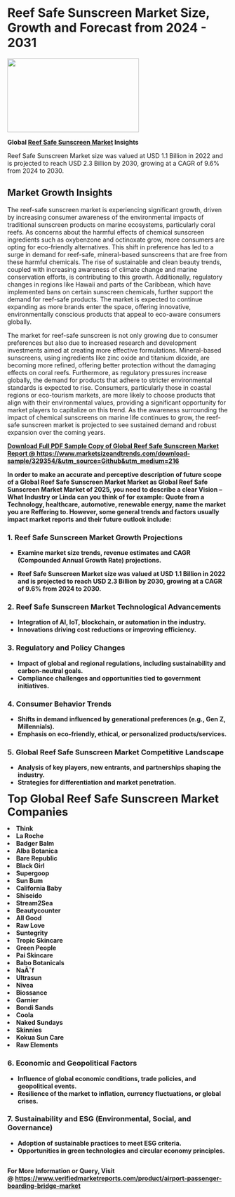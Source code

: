<H1>Reef Safe Sunscreen Market Size, Growth and Forecast from 2024 - 2031</H1><img class="aligncenter size-medium wp-image-584254" src="https://thirdeyenews.in/wp-content/uploads/2024/09/Global-Market-Research-300x168.jpeg" alt="" width="300" height="168" /><p><strong>Global&nbsp;<a href="https://www.marketsizeandtrends.com/download-sample/329354/&amp;utm_source=Github&utm_medium=216">Reef Safe Sunscreen Market</a> Insights</strong></p><p>Reef Safe Sunscreen Market size was valued at USD 1.1 Billion in 2022 and is projected to reach USD 2.3 Billion by 2030, growing at a CAGR of 9.6% from 2024 to 2030.</p><p><h2>Market Growth Insights</h2> <p>The reef-safe sunscreen market is experiencing significant growth, driven by increasing consumer awareness of the environmental impacts of traditional sunscreen products on marine ecosystems, particularly coral reefs. As concerns about the harmful effects of chemical sunscreen ingredients such as oxybenzone and octinoxate grow, more consumers are opting for eco-friendly alternatives. This shift in preference has led to a surge in demand for reef-safe, mineral-based sunscreens that are free from these harmful chemicals. The rise of sustainable and clean beauty trends, coupled with increasing awareness of climate change and marine conservation efforts, is contributing to this growth. Additionally, regulatory changes in regions like Hawaii and parts of the Caribbean, which have implemented bans on certain sunscreen chemicals, further support the demand for reef-safe products. The market is expected to continue expanding as more brands enter the space, offering innovative, environmentally conscious products that appeal to eco-aware consumers globally.</p> <p><strong><a href="#"></a></strong></p> <p>The market for reef-safe sunscreen is not only growing due to consumer preferences but also due to increased research and development investments aimed at creating more effective formulations. Mineral-based sunscreens, using ingredients like zinc oxide and titanium dioxide, are becoming more refined, offering better protection without the damaging effects on coral reefs. Furthermore, as regulatory pressures increase globally, the demand for products that adhere to stricter environmental standards is expected to rise. Consumers, particularly those in coastal regions or eco-tourism markets, are more likely to choose products that align with their environmental values, providing a significant opportunity for market players to capitalize on this trend. As the awareness surrounding the impact of chemical sunscreens on marine life continues to grow, the reef-safe sunscreen market is projected to see sustained demand and robust expansion over the coming years.</p> <p><strong><a href="#"></p><p><span class=""><strong>Download Full PDF Sample Copy of Global Reef Safe Sunscreen Market Report</strong> @ <a href="https://www.marketsizeandtrends.com/download-sample/329354/&amp;utm_source=Github&utm_medium=216" target="_blank">https://www.marketsizeandtrends.com/download-sample/329354/&amp;utm_source=Github&utm_medium=216</a></span></p><p>In order to make an accurate and perceptive description of future scope of a Global&nbsp;Reef Safe Sunscreen Market Market as Global&nbsp;Reef Safe Sunscreen Market Market of 2025, you need to describe a clear Vision &ndash; What Industry or Linda can you think of for example: Quote from a Technology, healthcare, automotive, renewable energy, name the market you are Reffering to. However, some general trends and factors usually impact market reports and their future outlook include:</p><h3>1.&nbsp;<strong>Reef Safe Sunscreen Market Growth Projections</strong></h3><ul><li>Examine market size trends, revenue estimates and CAGR (Compounded Annual Growth Rate) projections.</li><li><p>Reef Safe Sunscreen Market size was valued at USD 1.1 Billion in 2022 and is projected to reach USD 2.3 Billion by 2030, growing at a CAGR of 9.6% from 2024 to 2030.</p></li></ul><h3>2.&nbsp;<strong>Reef Safe Sunscreen Market Technological Advancements</strong></h3><ul><li>Integration of AI, IoT, blockchain, or automation in the industry.</li><li>Innovations driving cost reductions or improving efficiency.</li></ul><h3>3.&nbsp;<strong>Regulatory and Policy Changes</strong></h3><ul><li>Impact of global and regional regulations, including sustainability and carbon-neutral goals.</li><li>Compliance challenges and opportunities tied to government initiatives.</li></ul><h3>4.&nbsp;<strong>Consumer Behavior Trends</strong></h3><ul><li>Shifts in demand influenced by generational preferences (e.g., Gen Z, Millennials).</li><li>Emphasis on eco-friendly, ethical, or personalized products/services.</li></ul><h3>5.&nbsp;<strong>Global Reef Safe Sunscreen Market Competitive Landscape</strong></h3><ul><li>Analysis of key players, new entrants, and partnerships shaping the industry.</li><li>Strategies for differentiation and market penetration.</li></ul><p data-pm-slice="1 1 []"><span style="color: inherit; font-family: inherit; font-size: 25px;">Top Global Reef Safe Sunscreen Market Companies</span></p><div class="" data-test-id=""><p><li>Think</li><li> La Roche</li><li> Badger Balm</li><li> Alba Botanica</li><li> Bare Republic</li><li> Black Girl</li><li> Supergoop</li><li> Sun Bum</li><li> California Baby</li><li> Shiseido</li><li> Stream2Sea</li><li> Beautycounter</li><li> All Good</li><li> Raw Love</li><li> Suntegrity</li><li> Tropic Skincare</li><li> Green People</li><li> Pai Skincare</li><li> Babo Botanicals</li><li> NaÃ¯f</li><li> Ultrasun</li><li> Nivea</li><li> Biossance</li><li> Garnier</li><li> Bondi Sands</li><li> Coola</li><li> Naked Sundays</li><li> Skinnies</li><li> Kokua Sun Care</li><li> Raw Elements</li></p></div><h3>6.&nbsp;<strong>Economic and Geopolitical Factors</strong></h3><ul><li>Influence of global economic conditions, trade policies, and geopolitical events.</li><li>Resilience of the market to inflation, currency fluctuations, or global crises.</li></ul><h3>7.&nbsp;<strong>Sustainability and ESG (Environmental, Social, and Governance)</strong></h3><ul><li>Adoption of sustainable practices to meet ESG criteria.</li><li>Opportunities in green technologies and circular economy principles.</li></ul><h2><strong style="font-size: 14px;">For More Information or Query, Visit @&nbsp;</strong><a style="background-color: #ffffff; font-size: 14px;" href="https://www.marketsizeandtrends.com/report/reef-safe-sunscreen-market/" target="_blank">https://www.verifiedmarketreports.com/product/airport-passenger-boarding-bridge-market</a></h2>
